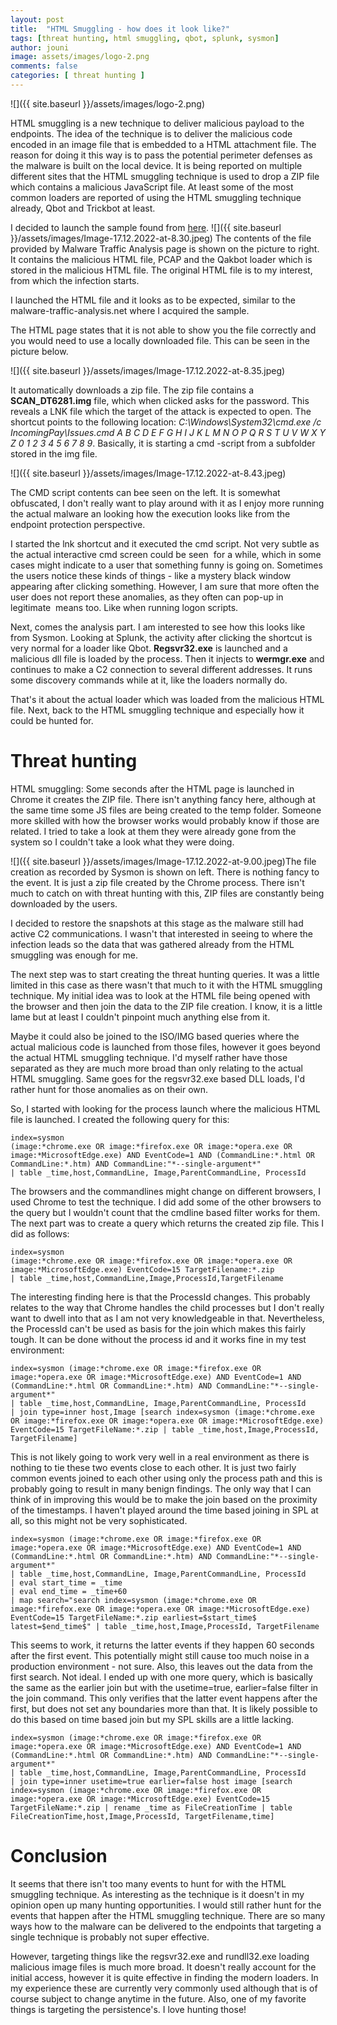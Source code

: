 ```yaml
---
layout: post
title:  "HTML Smuggling - how does it look like?"
tags: [threat hunting, html smuggling, qbot, splunk, sysmon]
author: jouni
image: assets/images/logo-2.png
comments: false
categories: [ threat hunting ]
---
```


![]({{ site.baseurl }}/assets/images/logo-2.png)

HTML smuggling is a new technique to deliver malicious payload to the endpoints. The idea of the technique is to deliver the malicious code encoded in an image file that is embedded to a HTML attachment file. The reason for doing it this way is to pass the potential perimeter defenses as the malware is built on the local device. It is being reported on multiple different sites that the HTML smuggling technique is used to drop a ZIP file which contains a malicious JavaScript file. At least some of the most common loaders are reported of using the HTML smuggling technique already, Qbot and Trickbot at least.

I decided to launch the sample found from [here](https://www.malware-traffic-analysis.net/2022/12/09/index.html). ![]({{ site.baseurl }}/assets/images/Image-17.12.2022-at-8.30.jpeg) The contents of the file provided by Malware Traffic Analysis page is shown on the picture to right. It contains the malicious HTML file, PCAP and the Qakbot loader which is stored in the malicious HTML file. The original HTML file is to my interest, from which the infection starts.

I launched the HTML file and it looks as to be expected, similar to the malware-traffic-analysis.net where I acquired the sample.

The HTML page states that it is not able to show you the file correctly and you would need to use a locally downloaded file. This can be seen in the picture below.

![]({{ site.baseurl }}/assets/images/Image-17.12.2022-at-8.35.jpeg)

It automatically downloads a zip file. The zip file contains a **SCAN\_DT6281.img** file, which when clicked asks for the password. This reveals a LNK file which the target of the attack is expected to open. The shortcut points to the following location: _C:\\Windows\\System32\\cmd.exe /c IncomingPay\\Issues.cmd A B C D E F G H I J K L M N O P Q R S T U V W X Y Z 0 1 2 3 4 5 6 7 8 9_. Basically, it is starting a cmd -script from a subfolder stored in the img file.

![]({{ site.baseurl }}/assets/images/Image-17.12.2022-at-8.43.jpeg)

The CMD script contents can bee seen on the left. It is somewhat obfuscated, I don't really want to play around with it as I enjoy more running the actual malware an looking how the execution looks like from the endpoint protection perspective.

I started the lnk shortcut and it executed the cmd script. Not very subtle as the actual interactive cmd screen could be seen  for a while, which in some cases might indicate to a user that something funny is going on. Sometimes the users notice these kinds of things - like a mystery black window appearing after clicking something. However, I am sure that more often the user does not report these anomalies, as they often can pop-up in legitimate  means too. Like when running logon scripts.

Next, comes the analysis part. I am interested to see how this looks like from Sysmon. Looking at Splunk, the activity after clicking the shortcut is very normal for a loader like Qbot. **Regsvr32.exe** is launched and a malicious dll file is loaded by the process. Then it injects to **wermgr.exe** and continues to make a C2 connection to several different addresses. It runs some discovery commands while at it, like the loaders normally do.

That's it about the actual loader which was loaded from the malicious HTML file. Next, back to the HTML smuggling technique and especially how it could be hunted for.

Threat hunting
==============

HTML smuggling: Some seconds after the HTML page is launched in Chrome it creates the ZIP file. There isn't anything fancy here, although at the same time some JS files are being created to the temp folder. Someone more skilled with how the browser works would probably know if those are related. I tried to take a look at them they were already gone from the system so I couldn't take a look what they were doing.

![]({{ site.baseurl }}/assets/images/Image-17.12.2022-at-9.00.jpeg)The file creation as recorded by Sysmon is shown on left. There is nothing fancy to the event. It is just a zip file created by the Chrome process. There isn't much to catch on with threat hunting with this, ZIP files are constantly being downloaded by the users.

I decided to restore the snapshots at this stage as the malware still had active C2 communications. I wasn't that interested in seeing to where the infection leads so the data that was gathered already from the HTML smuggling was enough for me.

The next step was to start creating the threat hunting queries. It was a little limited in this case as there wasn't that much to it with the HTML smuggling technique. My initial idea was to look at the HTML file being opened with the browser and then join the data to the ZIP file creation. I know, it is a little lame but at least I couldn't pinpoint much anything else from it.

Maybe it could also be joined to the ISO/IMG based queries where the actual malicious code is launched from those files, however it goes beyond the actual HTML smuggling technique. I'd myself rather have those separated as they are much more broad than only relating to the actual HTML smuggling. Same goes for the regsvr32.exe based DLL loads, I'd rather hunt for those anomalies as on their own.

So, I started with looking for the process launch where the malicious HTML file is launched. I created the following query for this:

    index=sysmon 
    (image:*chrome.exe OR image:*firefox.exe OR image:*opera.exe OR image:*MicrosoftEdge.exe) AND EventCode=1 AND (CommandLine:*.html OR CommandLine:*.htm) AND CommandLine:"*--single-argument*" 
    | table _time,host,CommandLine, Image,ParentCommandLine, ProcessId
    

The browsers and the commandlines might change on different browsers, I used Chrome to test the technique. I did add some of the other browsers to the query but I wouldn't count that the cmdline based filter works for them. The next part was to create a query which returns the created zip file. This I did as follows:

    index=sysmon 
    (image:*chrome.exe OR image:*firefox.exe OR image:*opera.exe OR image:*MicrosoftEdge.exe) EventCode=15 TargetFilename:*.zip 
    | table _time,host,CommandLine,Image,ProcessId,TargetFilename
    

The interesting finding here is that the ProcessId changes. This probably relates to the way that Chrome handles the child processes but I don't really want to dwell into that as I am not very knowledgeable in that. Nevertheless, the ProcessId can't be used as basis for the join which makes this fairly tough. It can be done without the process id and it works fine in my test environment:

    index=sysmon (image:*chrome.exe OR image:*firefox.exe OR image:*opera.exe OR image:*MicrosoftEdge.exe) AND EventCode=1 AND (CommandLine:*.html OR CommandLine:*.htm) AND CommandLine:"*--single-argument*"
    | table _time,host,CommandLine, Image,ParentCommandLine, ProcessId
    | join type=inner host,Image [search index=sysmon (image:*chrome.exe OR image:*firefox.exe OR image:*opera.exe OR image:*MicrosoftEdge.exe) EventCode=15 TargetFileName:*.zip | table _time,host,Image,ProcessId, TargetFilename]
    

This is not likely going to work very well in a real environment as there is nothing to tie these two events close to each other. It is just two fairly common events joined to each other using only the process path and this is probably going to result in many benign findings. The only way that I can think of in improving this would be to make the join based on the proximity of the timestamps. I haven't played around the time based joining in SPL at all, so this might not be very sophisticated.

    index=sysmon (image:*chrome.exe OR image:*firefox.exe OR image:*opera.exe OR image:*MicrosoftEdge.exe) AND EventCode=1 AND (CommandLine:*.html OR CommandLine:*.htm) AND CommandLine:"*--single-argument*" 
    | table _time,host,CommandLine, Image,ParentCommandLine, ProcessId 
    | eval start_time = _time 
    | eval end_time = _time+60
    | map search="search index=sysmon (image:*chrome.exe OR image:*firefox.exe OR image:*opera.exe OR image:*MicrosoftEdge.exe) EventCode=15 TargetFileName:*.zip earliest=$start_time$ latest=$end_time$" | table _time,host,Image,ProcessId, TargetFilename
    

This seems to work, it returns the latter events if they happen 60 seconds after the first event. This potentially might still cause too much noise in a production environment - not sure. Also, this leaves out the data from the first search. Not ideal. I ended up with one more query, which is basically the same as the earlier join but with the usetime=true, earlier=false filter in the join command. This only verifies that the latter event happens after the first, but does not set any boundaries more than that. It is likely possible to do this based on time based join but my SPL skills are a little lacking.

    index=sysmon (image:*chrome.exe OR image:*firefox.exe OR image:*opera.exe OR image:*MicrosoftEdge.exe) AND EventCode=1 AND (CommandLine:*.html OR CommandLine:*.htm) AND CommandLine:"*--single-argument*"
    | table _time,host,CommandLine, Image,ParentCommandLine, ProcessId
    | join type=inner usetime=true earlier=false host image [search index=sysmon (image:*chrome.exe OR image:*firefox.exe OR image:*opera.exe OR image:*MicrosoftEdge.exe) EventCode=15 TargetFileName:*.zip | rename _time as FileCreationTime | table FileCreationTime,host,Image,ProcessId, TargetFilename,time]
    

Conclusion
==========

It seems that there isn't too many events to hunt for with the HTML smuggling technique. As interesting as the technique is it doesn't in my opinion open up many hunting opportunities. I would still rather hunt for the events that happen after the HTML smuggling technique. There are so many ways how to the malware can be delivered to the endpoints that targeting a single technique is probably not super effective.

However, targeting things like the regsvr32.exe and rundll32.exe loading malicious image files is much more broad. It doesn't really account for the initial access, however it is quite effective in finding the modern loaders. In my experience these are currently very commonly used although that is of course subject to change anytime in the future. Also, one of my favorite things is targeting the persistence's. I love hunting those!